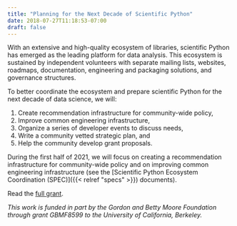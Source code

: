 ```yaml
---
title: "Planning for the Next Decade of Scientific Python"
date: 2018-07-27T11:18:53-07:00
draft: false
---
```


With an extensive and high-quality ecosystem of libraries, scientific Python
has emerged as the leading platform for data analysis.
This ecosystem is sustained by independent volunteers with separate mailing
lists, websites, roadmaps, documentation, engineering and packaging solutions,
and governance structures.

To better coordinate the ecosystem and prepare scientific Python
for the next decade of data science, we will:

1. Create recommendation infrastructure for community-wide policy,
2. Improve common engineering infrastructure,
3. Organize a series of developer events to discuss needs,
4. Write a community vetted strategic plan, and
5. Help the community develop grant proposals.

During the first half of 2021, we will focus on creating a recommendation
infrastructure for community-wide policy and on improving common engineering
infrastructure (see the [Scientific Python Ecosystem Coordination (SPEC)]({{<
relref "specs" >}}) documents).

Read the [full grant](doc/scientific-python-planning-grant-2020.pdf).

*This work is funded in part by the Gordon and Betty Moore Foundation through
grant GBMF8599 to the University of California, Berkeley.*
